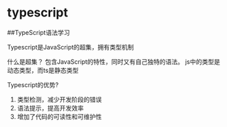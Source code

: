 # typescript
##TypeScript语法学习

Typescript是JavaScript的超集，拥有类型机制

什么是超集？
包含JavaScript的特性，同时又有自己独特的语法。
js中的类型是动态类型，而ts是静态类型

Typescript的优势?
1. 类型检测，减少开发阶段的错误
2. 语法提示，提高开发效率
3. 增加了代码的可读性和可维护性

